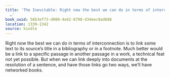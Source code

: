 ```yaml
---
title: 'The Inevitable: Right now the best we can do in terms of interconnection is
  …'
book_uuid: 56b3ef73-d980-4e42-8798-d34eec8ad688
location: 1339-1342
source: kindle
---
```


Right now the best we can do in terms of interconnection is to link some text to its source’s title in a bibliography or in a footnote. Much better would be a link to a specific passage in another passage in a work, a technical feat not yet possible. But when we can link deeply into documents at the resolution of a sentence, and have those links go two ways, we’ll have networked books.